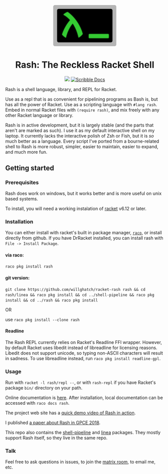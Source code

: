 <p align="center"><img src="./img/rash-logo.svg" width="200"></p>
<h1 align="center">Rash: The Reckless Racket Shell</h1>

<p align="center">
<a href="https://travis-ci.org/willghatch/racket-rash"><img src="https://travis-ci.org/willghatch/racket-rash.svg?branch=master"></a>
<a href="http://docs.racket-lang.org/rash@rash/index.html"><img src="https://img.shields.io/badge/Docs-Scribble-blue.svg" alt="Scribble Docs"></a>
</p>


Rash is a shell language, library, and REPL for Racket.

Use as a repl that is as convenient for pipelining programs as Bash is, but has all the power of Racket.  Use as a scripting language with `#lang rash`.  Embed in normal Racket files with `(require rash)`, and mix freely with any other Racket language or library.

Rash is in active development, but it is largely stable (and the parts that aren't are marked as such).  I use it as my default interactive shell on my laptop.  It currently lacks the interactive polish of Zsh or Fish, but it is *so* much better as a language.  Every script I've ported from a bourne-related shell to Rash is more robust, simpler, easier to maintain, easier to expand, and much more fun.


## Getting started

### Prerequisites

Rash does work on windows, but it works better and is more useful on unix based systems.

To install, you will need a working instalation of [racket](https://download.racket-lang.org/) v6.12 or later.

### Installation
You can either install with racket's built in package manager, [`raco`](https://docs.racket-lang.org/raco/), or install directly from github.  If you have DrRacket installed, you can install rash with `File -> Install Package`.
#### via raco:
`raco pkg install rash`

#### git version:
`git clone https://github.com/willghatch/racket-rash rash && cd rash/linea && raco pkg install && cd ../shell-pipeline && raco pkg install && cd ../rash && raco pkg install`

OR

use `raco pkg install --clone rash`

#### Readline

The Rash REPL currently relies on Racket's Readline FFI wrapper.  However, by default Racket uses libedit instead of libreadline for licensing reasons.  Libedit does not support unicode, so typing non-ASCII characters will result in sadness.  To use libreadline instead, run `raco pkg install readline-gpl`.


### Usage

Run with `racket -l rash/repl --`, or with `rash-repl` if you have Racket's package `bin/` directory on your path.

Online documentation is [here](http://docs.racket-lang.org/rash@rash/index.html).  After installation, local documentation can be accessed with `raco docs rash`.

The project web site has a [quick demo video of Rash in action](https://rash-lang.org).

I published [a paper about Rash in GPCE 2018](http://willghatch.net/publications/rash-gpce-2018-preprint.pdf).

This repo also contains the [shell-pipeline](https://docs.racket-lang.org/shell-pipeline/index.html) and [linea](http://docs.racket-lang.org/linea/index.html) packages.  They mostly support Rash itself, so they live in the same repo.

### Talk

Feel free to ask questions in issues, to join the [matrix room](https://matrix.to/#/#rash-lang:matrix.org), to email me, etc.
